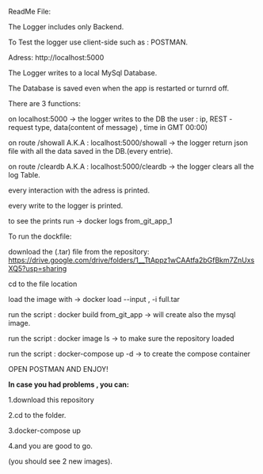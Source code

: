 ReadMe File:

The Logger includes only Backend.

To Test the logger use client-side such as : POSTMAN.

Adress: http://localhost:5000

The Logger writes to a local MySql Database.

The Database is saved even when the app is restarted or turnrd off.

There are 3 functions:

on localhost:5000 -> the logger writes to the DB the user : ip, REST - request type, data(content of message) , time in GMT 00:00)

on route /showall A.K.A :  localhost:5000/showall -> the logger return json file with all the data saved in the DB.(every entrie).

on route /cleardb A.K.A : localhost:5000/cleardb -> the logger clears all the log Table.


every interaction with the adress is printed.

every write to the logger is printed.

to see the prints run -> docker logs from_git_app_1 


To run the dockfile:

download the (.tar) file from the repository: https://drive.google.com/drive/folders/1__TtAppz1wCAAtfa2bGfBkm7ZnUxsXQ5?usp=sharing

cd to the file location

load the image with -> docker load --input , -i full.tar

run the script : docker build from_git_app -> will create also the mysql image.

run the script : docker image ls -> to make sure the repository loaded

run the script : docker-compose up -d -> to create the compose container 

OPEN POSTMAN AND ENJOY!


**In case you had problems , you can:**

1.download this repository

2.cd to the folder.

3.docker-compose up

4.and you are good to go.


(you should see 2 new images).
